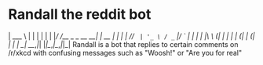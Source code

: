 # Randall the reddit bot

| ___ \              | |     | | |
| |_/ /__ _ _ __   __| | __ _| | |
|    // _` | '_ \ / _` |/ _` | | |
| |\ \ (_| | | | | (_| | (_| | | |
\_| \_\__,_|_| |_|\__,_|\__,_|_|_|
Randall is a bot that replies to certain comments on /r/xkcd with confusing messages such as "Woosh!" or "Are you for real"
